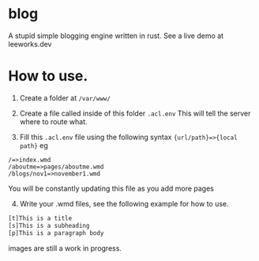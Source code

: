 # blog
A stupid simple blogging engine written in rust. See a live demo at leeworks.dev

# How to use.
1. Create a folder at `/var/www/`

2. Create a file called inside of this folder `.acl.env` This will tell the server where to route what.

3. Fill this `.acl.env` file using the following syntax
`{url/path}=>{local path}`
    eg
```
/=>index.wmd
/aboutme=>pages/aboutme.wmd
/blogs/nov1=>november1.wmd
```
You will be constantly updating this file as you add more pages

4. Write your .wmd files, see the following example for how to use.
```bash
[t]This is a title
[s]This is a subheading
[p]This is a paragraph body
```
images are still a work in progress.
